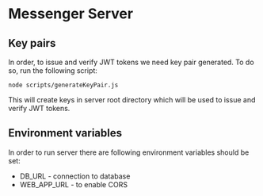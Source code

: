 # Messenger Server

## Key pairs

In order, to issue and verify JWT tokens we need key pair generated. To do so, run the following script:

```
node scripts/generateKeyPair.js
```

This will create keys in server root directory which will be used to issue and verify JWT tokens.

## Environment variables
In order to run server there are following environment variables should be set:
- DB_URL - connection to database
- WEB_APP_URL - to enable CORS
